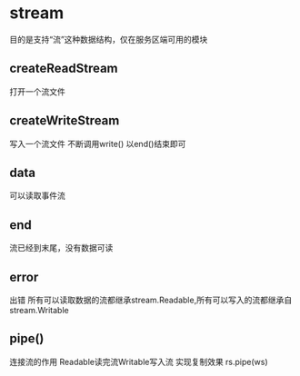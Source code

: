 # stream
目的是支持“流”这种数据结构，仅在服务区端可用的模块
 ## createReadStream
 打开一个流文件
 ## createWriteStream
 写入一个流文件 不断调用write() 以end()结束即可
 ## data
 可以读取事件流
 ## end
 流已经到末尾，没有数据可读
 ## error
 出错
所有可以读取数据的流都继承stream.Readable,所有可以写入的流都继承自stream.Writable
## pipe()
连接流的作用
Readable读完流Writable写入流  实现复制效果 rs.pipe(ws)